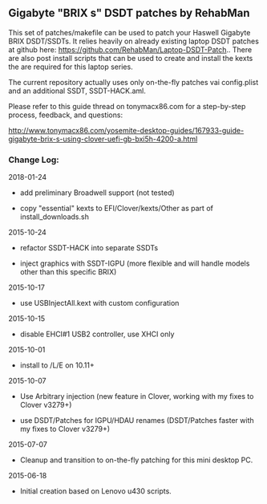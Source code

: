 ## Gigabyte "BRIX s" DSDT patches by RehabMan

This set of patches/makefile can be used to patch your Haswell Gigabyte BRIX DSDT/SSDTs.  It relies heavily on already existing laptop DSDT patches at github here: https://github.com/RehabMan/Laptop-DSDT-Patch.. There are also post install scripts that can be used to create and install the kexts the are required for this laptop series.

The current repository actually uses only on-the-fly patches vai config.plist and an additional SSDT, SSDT-HACK.aml.

Please refer to this guide thread on tonymacx86.com for a step-by-step process, feedback, and questions:

http://www.tonymacx86.com/yosemite-desktop-guides/167933-guide-gigabyte-brix-s-using-clover-uefi-gb-bxi5h-4200-a.html

### Change Log:

2018-01-24

- add preliminary Broadwell support (not tested)

- copy "essential" kexts to EFI/Clover/kexts/Other as part of install_downloads.sh


2015-10-24

- refactor SSDT-HACK into separate SSDTs

- inject graphics with SSDT-IGPU (more flexible and will handle models other than this specific BRIX)


2015-10-17

- use USBInjectAll.kext with custom configuration


2015-10-15

- disable EHCI#1 USB2 controller, use XHCI only


2015-10-01

- install to /L/E on 10.11+


2015-10-07 

- Use Arbitrary injection (new feature in Clover, working with my fixes to Clover v3279+)

- use DSDT/Patches for IGPU/HDAU renames (DSDT/Patches faster with my fixes to Clover v3279+)


2015-07-07

- Cleanup and transition to on-the-fly patching for this mini desktop PC.


2015-06-18

- Initial creation based on Lenovo u430 scripts.
